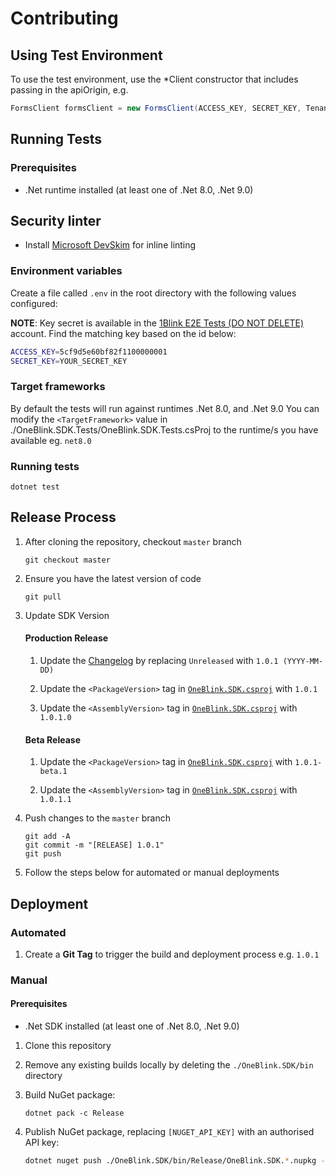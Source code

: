 # Contributing

## Using Test Environment

To use the test environment, use the \*Client constructor that includes passing in the apiOrigin, e.g.

```c#
FormsClient formsClient = new FormsClient(ACCESS_KEY, SECRET_KEY, TenantName.ONEBLINK_TEST);
```

## Running Tests

### Prerequisites

- .Net runtime installed (at least one of .Net 8.0, .Net 9.0)

## Security linter

- Install [Microsoft DevSkim](https://github.com/Microsoft/DevSkim) for inline linting

### Environment variables

Create a file called `.env` in the root directory with the following values configured:

**NOTE**: Key secret is available in the [1Blink E2E Tests (DO NOT DELETE)](https://console.test.oneblink.io/organisations/5c58beb2ff59481100000002/keys) account. Find the matching key based on the id below:

```sh
ACCESS_KEY=5cf9d5e60bf82f1100000001
SECRET_KEY=YOUR_SECRET_KEY
```

### Target frameworks

By default the tests will run against runtimes .Net 8.0, and .Net 9.0
You can modify the `<TargetFramework>` value in ./OneBlink.SDK.Tests/OneBlink.SDK.Tests.csProj to the runtime/s you have available eg. `net8.0`

### Running tests

```
dotnet test
```

## Release Process

1.  After cloning the repository, checkout `master` branch

    ```
    git checkout master
    ```

1.  Ensure you have the latest version of code

    ```
    git pull
    ```

1.  Update SDK Version

    #### Production Release

    1.  Update the [Changelog](./CHANGELOG.md) by replacing `Unreleased` with `1.0.1 (YYYY-MM-DD)`

    1.  Update the `<PackageVersion>` tag in [`OneBlink.SDK.csproj`](./OneBlink.SDK/OneBlink.SDK.csproj) with `1.0.1`

    1.  Update the `<AssemblyVersion>` tag in [`OneBlink.SDK.csproj`](./OneBlink.SDK/OneBlink.SDK.csproj) with `1.0.1.0`

    #### Beta Release

    1.  Update the `<PackageVersion>` tag in [`OneBlink.SDK.csproj`](./OneBlink.SDK/OneBlink.SDK.csproj) with `1.0.1-beta.1`

    1.  Update the `<AssemblyVersion>` tag in [`OneBlink.SDK.csproj`](./OneBlink.SDK/OneBlink.SDK.csproj) with `1.0.1.1`

1.  Push changes to the `master` branch

    ```
    git add -A
    git commit -m "[RELEASE] 1.0.1"
    git push
    ```

1.  Follow the steps below for automated or manual deployments

## Deployment

### Automated

1.  Create a **Git Tag** to trigger the build and deployment process e.g. `1.0.1`

### Manual

#### Prerequisites

- .Net SDK installed (at least one of .Net 8.0, .Net 9.0)

1.  Clone this repository

1.  Remove any existing builds locally by deleting the `./OneBlink.SDK/bin` directory

1.  Build NuGet package:

    ```
    dotnet pack -c Release
    ```

1.  Publish NuGet package, replacing `[NUGET_API_KEY]` with an authorised API key:

    ```sh
    dotnet nuget push ./OneBlink.SDK/bin/Release/OneBlink.SDK.*.nupkg --api-key [NUGET_API_KEY]
    ```
